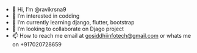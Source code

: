 - 👋 Hi, I’m @ravikrsna9
- 👀 I’m interested in codding
- 🌱 I’m currently learning django, flutter, bootstrap
- 💞️ I’m looking to collaborate on Djago project
- 📫 How to reach me email at gosiddhiinfotech@gmail.com or whats me on +917020728659

<!---
ravikrsna9/ravikrsna9 is a ✨ special ✨ repository because its `README.md` (this file) appears on your GitHub profile.
You can click the Preview link to take a look at your changes.
--->
